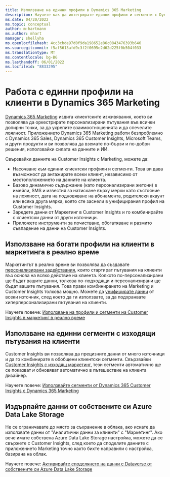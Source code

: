 ```yaml
---
title: Използване на единни профили в Dynamics 365 Marketing
description: Научете как да интегрирате единни профили и сегменти с Dynamics 365 Marketing.
ms.date: 04/20/2022
ms.topic: conceptual
author: m-hartmann
ms.author: mhart
manager: shellyha
ms.openlocfilehash: 4cc3cbde97d0f9da198652e86c0843476393b646
ms.sourcegitcommit: f5af5613afd9c3f2f0695e2d62d225f0b504f033
ms.translationtype: MT
ms.contentlocale: bg-BG
ms.lasthandoff: 06/01/2022
ms.locfileid: "8833295"
---
```

# <a name="work-with-unified-customer-profiles-in-dynamics-365-marketing"></a>Работа с единни профили на клиенти в Dynamics 365 Marketing

[Dynamics 365 Marketing](/dynamics365/marketing/overview) издига клиентските изживявания, което ви позволява да оркестрирате персонализирани пътувания във всички допирни точки, за да укрепите взаимоотношенията и да спечелите лоялност. Приложението Dynamics 365 Marketing работи безпроблемно с Dynamics 365 Sales, Dynamics 365 Customer Insights, Microsoft Teams, и други продукти и ви позволява да вземате по-бързи и по-добри решения, използвайки силата на данните и ИИ.

Свързвайки данните на Customer Insights с Marketing, можете да:

- Насочване към единни клиентски профили и сегменти. Това ви дава възможност да ангажирате всеки клиент, независимо от местоположението на данните на клиента.
- Базово динамично съдържание (като персонализирани жетони) в имейли, SMS и известия за натискане върху мерки като състояние на лоялност, дата на подновяване на абонамента, родителски акаунт или всяка друга мярка, която сте заснели в унифицирания профил на Customer Insights.
- Заредете данни от Маркетинг в Customer Insights и го комбинирайте с клиентски данни от други източници.
- Приложете инструменти за почистване, обогатяване и размито съвпадение на данни на Customer Insights.

## <a name="use-rich-customer-profiles-in-real-time-marketing"></a>Използване на богати профили на клиенти в маркетинга в реално време

Маркетингът в реално време ви позволява да създавате [персонализирани задействания](/dynamics365/marketing/real-time-marketing-custom-triggers), които стартират пътувания на клиенти въз основа на всяко действие на клиента. Колкото по-персонализирани ще бъдат вашите данни, толкова по-подходящи и персонализирани ще бъдат вашите пътувания. Това прави комбинирането на Marketing и Customer Insights толкова мощно. Можете да [унифицирате данни](data-unification.md) от всеки източник, след което да ги използвате, за да подхранвате хиперперсонализирани пътувания на клиенти.

Научете повече: [Използване на профили и сегменти на Customer Insights в маркетинг в реално време](/dynamics365/marketing/real-time-marketing-ci-profile)

## <a name="use-unified-segments-with-outbound-customer-journeys"></a>Използване на единни сегменти с изходящи пътувания на клиенти

Customer Insights ви позволява да прецизните данни от много източници и да го комбинирате в обобщени клиентски сегменти. Свързвайки [Customer Insights с изходящ маркетинг](export-dynamics365-marketing.md), тези сегменти автоматично ще се показват *и* обновяват автоматично в пътешествие на клиента дизайнер.

Научете повече: [Използвайте сегменти от Dynamics 365 Customer Insights с Dynamics 365 Marketing](/dynamics365/marketing/customer-insights-segments)

## <a name="pull-data-from-your-own-azure-data-lake-storage"></a>Издърпайте данни от собствените си Azure Data Lake Storage

Не се ограничавате до място за съхранение в облака, ако искате да използвате данни от "Аналитични данни за клиенти" с "Маркетинг". Ако вече имате собствена Azure Data Lake Storage настройка, можете да се свържете с Customer Insights, след което да споделите данните с приложението Marketing точно както бихте направили с настройка, базирана на облак.

Научете повече: [Активирайте споделянето на данни с Dataverse от собствените си Azure Data Lake Storage](customer-insights-dataverse.md#enable-data-sharing-with-dataverse-from-your-own-azure-data-lake-storage-preview)
